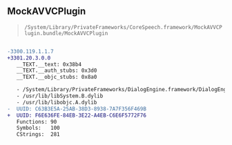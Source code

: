 ## MockAVVCPlugin

> `/System/Library/PrivateFrameworks/CoreSpeech.framework/MockAVVCPlugin.bundle/MockAVVCPlugin`

```diff

-3300.119.1.1.7
+3301.20.3.0.0
   __TEXT.__text: 0x38b4
   __TEXT.__auth_stubs: 0x3d0
   __TEXT.__objc_stubs: 0x8a0

   - /System/Library/PrivateFrameworks/DialogEngine.framework/DialogEngine
   - /usr/lib/libSystem.B.dylib
   - /usr/lib/libobjc.A.dylib
-  UUID: C63B3E5A-25AB-38D3-8938-7A7F356F469B
+  UUID: F6E636FE-84EB-3E22-A4EB-C6E6F5772F76
   Functions: 90
   Symbols:   100
   CStrings:  281

```
